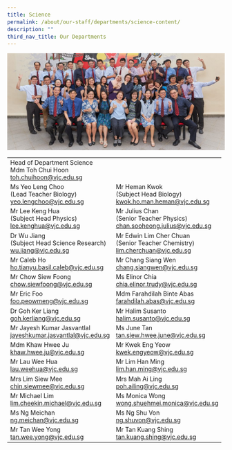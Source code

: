 ```yaml
---
title: Science
permalink: /about/our-staff/departments/science-content/
description: ""
third_nav_title: Our Departments
---
```

![](/images/d-sci-1024x455.jpg)


|  |  | 
| -------- | -------- | 
|Head of Department Science<br>Mdm Toh Chui Hoon<br>[toh.chuihoon@vjc.edu.sg](mailto:toh.chuihoon@vjc.edu.sg)<br>| |
|Ms Yeo Leng Choo<br>(Lead Teacher Biology)<br>[yeo.lengchoo@vjc.edu.sg](mailto:yeo.lengchoo@vjc.edu.sg)|Mr Heman Kwok<br>(Subject Head Biology)<br>[kwok.ho.man.heman@vjc.edu.sg](mailto:kwok.ho.man.heman@vjc.edu.sg)|
|Mr Lee Keng Hua<br>(Subject Head Physics)<br>[lee.kenghua@vjc.edu.sg](mailto:lee.kenghua@vjc.edu.sg)|Mr Julius Chan<br>(Senior Teacher Physics)<br>[chan.sooheong.julius@vjc.edu.sg](mailto:chan.sooheong.julius@vjc.edu.sg)|
|Dr Wu Jiang<br>(Subject Head Science Research)<br>[wu.jiang@vjc.edu.sg](mailto:wu.jiang@vjc.edu.sg)|Mr Edwin Lim Cher Chuan<br>(Senior Teacher Chemistry)<br>[lim.cherchuan@vjc.edu.sg](mailto:lim.cherchuan@vjc.edu.sg)|
|Mr Caleb Ho<br>[ho.tianyu.basil.caleb@vjc.edu.sg](mailto:ho.tianyu.basil.caleb@vjc.edu.sg)| Mr Chang Siang Wen<br>[chang.siangwen@vjc.edu.sg](mailto:chang.siangwen@vjc.edu.sg)|
|Mr Chow Siew Foong<br>[chow.siewfoong@vjc.edu.sg](mailto:chow.siewfoong@vjc.edu.sg)| Ms Elinor Chia<br>[chia.elinor.trudy@vjc.edu.sg](mailto:chia.elinor.trudy@vjc.edu.sg)|
|Mr Eric Foo<br>[foo.peowmeng@vjc.edu.sg](mailto:foo.peowmeng@vjc.edu.sg)| Mdm Farahdilah Binte Abas<br>[farahdilah.abas@vjc.edu.sg](mailto:farahdilah.abas@vjc.edu.sg)|
|Dr Goh Ker Liang<br>[goh.kerliang@vjc.edu.sg](mailto:goh.kerliang@vjc.edu.sg) | Mr Halim Susanto<br>[halim.susanto@vjc.edu.sg](mailto:halim.susanto@vjc.edu.sg)|
|Mr Jayesh Kumar Jasvantlal<br>[jayeshkumar.jasvantlal@vjc.edu.sg](mailto:jayeshkumar.jasvantlal@vjc.edu.sg)|	Ms June Tan<br>[tan.siew.hwee.june@vjc.edu.sg](mailto:tan.siew.hwee.june@vjc.edu.sg)|
|Mdm Khaw Hwee Ju<br>[khaw.hwee.ju@vjc.edu.sg](mailto:khaw.hwee.ju@vjc.edu.sg)| Mr Kwek Eng Yeow<br>[kwek.engyeow@vjc.edu.sg](mailto:kwek.engyeow@vjc.edu.sg)|
|Mr Lau Wee Hua<br>[lau.weehua@vjc.edu.sg](mailto:lau.weehua@vjc.edu.sg)| Mr Lim Han Ming<br>[lim.han.ming@vjc.edu.sg](mailto:lim.han.ming@vjc.edu.sg)|
|Mrs Lim Siew Mee<br>[chin.siewmee@vjc.edu.sg](mailto:chin.siewmee@vjc.edu.sg)| Mrs Mah Ai Ling<br>[poh.ailing@vjc.edu.sg](mailto:poh.ailing@vjc.edu.sg)|
|Mr Michael Lim<br>[lim.cheekin.michael@vjc.edu.sg](mailto:lim.cheekin.michael@vjc.edu.sg) | Ms Monica Wong<br>[wong.shuehmei.monica@vjc.edu.sg](mailto:wong.shuehmei.monica@vjc.edu.sg)|
|Ms Ng Meichan<br>[ng.meichan@vjc.edu.sg](mailto:ng.meichan@vjc.edu.sg)| Ms Ng Shu Von<br>[ng.shuvon@vjc.edu.sg](mailto:ng.shuvon@vjc.edu.sg)|
| Mr Tan Wee Yong<br>[tan.wee.yong@vjc.edu.sg](mailto:tan.wee.yong@vjc.edu.sg)| Mr Tan Kuang Shing<br>[tan.kuang.shing@vjc.edu.sg](mailto:tan.kuang.shing@vjc.edu.sg)| 